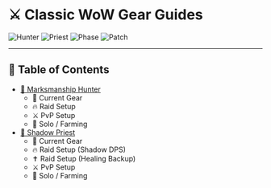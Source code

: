 
# ⚔️ Classic WoW Gear Guides

![Hunter](https://img.shields.io/badge/Class-Hunter-ffcc00?style=for-the-badge&logo=wowl)
![Priest](https://img.shields.io/badge/Class-Priest-ffffff?style=for-the-badge&logo=wowl)
![Phase](https://img.shields.io/badge/Phase-5-red?style=for-the-badge)
![Patch](https://img.shields.io/badge/Patch-1.15.7.61582-blue?style=for-the-badge)

---

## 📑 Table of Contents
- [🏹 Marksmanship Hunter](#-marksmanship-hunter--gear-guide-classic-phase-5)  
  - 🎒 Current Gear  
  - 🔥 Raid Setup  
  - ⚔️ PvP Setup  
  - 🌿 Solo / Farming  
- [🔮 Shadow Priest](#-shadow-priest--gear-guide-classic-phase-5)  
  - 🎒 Current Gear  
  - 🔥 Raid Setup (Shadow DPS)  
  - ✝️ Raid Setup (Healing Backup)  
  - ⚔️ PvP Setup  
  - 🌿 Solo / Farming  
